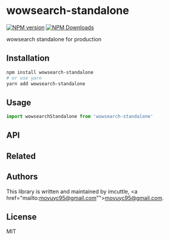# wowsearch-standalone

[![NPM version](https://img.shields.io/npm/v/wowsearch-standalone.svg?style=flat-square)](https://www.npmjs.com/package/wowsearch-standalone)
[![NPM Downloads](https://img.shields.io/npm/dm/wowsearch-standalone.svg?style=flat-square&maxAge=43200)](https://www.npmjs.com/package/wowsearch-standalone)

wowsearch standalone for production

## Installation

```bash
npm install wowsearch-standalone
# or use yarn
yarn add wowsearch-standalone
```

## Usage

```javascript
import wowsearchStandalone from 'wowsearch-standalone'
```

## API

## Related

## Authors

This library is written and maintained by imcuttle, <a href="mailto:moyuyc95@gmail.com"">moyuyc95@gmail.com</a>.

## License

MIT
